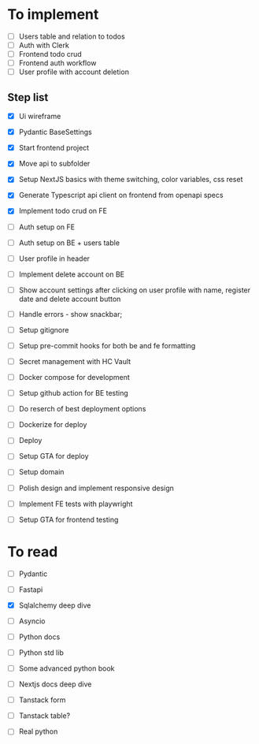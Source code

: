 # To implement

- [ ] Users table and relation to todos
- [ ] Auth with Clerk
- [ ] Frontend todo crud
- [ ] Frontend auth workflow
- [ ] User profile with account deletion

## Step list

- [x] Ui wireframe
- [x] Pydantic BaseSettings
- [x] Start frontend project
- [x] Move api to subfolder
- [x] Setup NextJS basics with theme switching, color variables, css reset
- [x] Generate Typescript api client on frontend from openapi specs
- [x] Implement todo crud on FE
- [ ] Auth setup on FE
- [ ] Auth setup on BE + users table
- [ ] User profile in header
- [ ] Implement delete account on BE
- [ ] Show account settings after clicking on user profile with name, register date and delete account button
- [ ] Handle errors - show snackbar;

- [ ] Setup gitignore
- [ ] Setup pre-commit hooks for both be and fe formatting
- [ ] Secret management with HC Vault
- [ ] Docker compose for development
- [ ] Setup github action for BE testing
- [ ] Do reserch of best deployment options
- [ ] Dockerize for deploy
- [ ] Deploy
- [ ] Setup GTA for deploy
- [ ] Setup domain
- [ ] Polish design and implement responsive design
- [ ] Implement FE tests with playwright
- [ ] Setup GTA for frontend testing


# To read

- [ ] Pydantic
- [ ] Fastapi
- [x] Sqlalchemy deep dive
- [ ] Asyncio
- [ ] Python docs
- [ ] Python std lib
- [ ] Some advanced python book
- [ ] Nextjs docs deep dive
- [ ] Tanstack form
- [ ] Tanstack table?
- [ ] Real python



